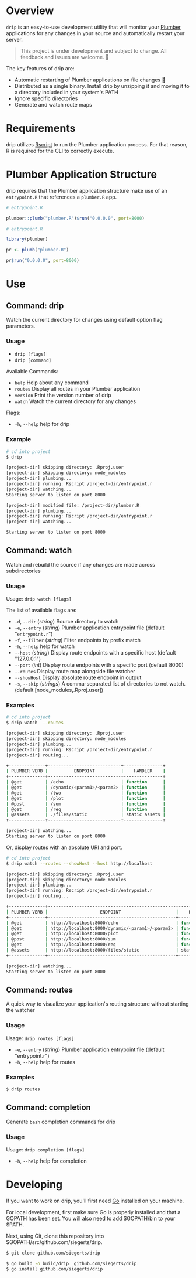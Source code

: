 # Overview

`drip` is an easy-to-use development utility that will monitor your [Plumber](https://www.rplumber.io) applications for any changes in your source and automatically restart your server.

> This project is under development and subject to change. All feedback and issues are welcome. 🍻

The key features of drip are:

- Automatic restarting of Plumber applications on file changes 🚀
- Distributed as a single binary. Install drip by unzipping it and moving it to a directory included in your system's PATH
- Ignore specific directories
- Generate and watch route maps

# Requirements

drip utilizes [Rscript](https://support.rstudio.com/hc/en-us/articles/218012917-How-to-run-R-scripts-from-the-command-line) to run the Plumber application process. For that reason, R is required for the CLI to correctly execute.

# Plumber Application Structure

drip requires that the Plumber application structure make use of an `entrypoint.R` that references a `plumber.R` app.

```r
# entrypoint.R

plumber::plumb("plumber.R")$run("0.0.0.0", port=8000)
```

```r
# entrypoint.R

library(plumber)

pr <- plumb("plumber.R")

pr$run("0.0.0.0", port=8000)
```

# Use

## Command: drip

Watch the current directory for changes using default option flag parameters.

### Usage

- `drip [flags]`
- `drip [command]`

Available Commands:

- `help` Help about any command
- `routes` Display all routes in your Plumber application
- `version` Print the version number of drip
- `watch` Watch the current directory for any changes

Flags:

- `-h`, `--help` help for drip

### Example

```sh
# cd into project
$ drip

[project-dir] skipping directory: .Rproj.user
[project-dir] skipping directory: node_modules
[project-dir] plumbing...
[project-dir] running: Rscript /project-dir/entrypoint.r
[project-dir] watching...
Starting server to listen on port 8000

[project-dir] modified file: /project-dir/plumber.R
[project-dir] plumbing...
[project-dir] running: Rscript /project-dir/entrypoint.r
[project-dir] watching...

Starting server to listen on port 8000

```

## Command: watch

Watch and rebuild the source if any changes are made across subdirectories

### Usage

Usage: `drip watch [flags]`

The list of available flags are:

- `-d`, `--dir` (_string_) Source directory to watch
- `-e`, `--entry` (_string_) Plumber application entrypoint file (default "`entrypoint.r`")
- `-f`, `--filter` (_string_) Filter endpoints by prefix match
- `-h`, `--help` help for watch
- `--host` (_string_) Display route endpoints with a specific host (default "127.0.0.1")
- `--port` (_int_) Display route endpoints with a specific port (default 8000)
- `--routes` Display route map alongside file watcher
- `--showHost` Display absolute route endpoint in output
- `-s`, `--skip` (_strings_) A comma-separated list of directories to not watch. (default [node_modules,.Rproj.user])

### Examples

```sh
# cd into project
$ drip watch  --routes

[project-dir] skipping directory: .Rproj.user
[project-dir] skipping directory: node_modules
[project-dir] plumbing...
[project-dir] running: Rscript /project-dir/entrypoint.r
[project-dir] routing...

+--------------+----------------------------+---------------+
| PLUMBER VERB |          ENDPOINT          |    HANDLER    |
+--------------+----------------------------+---------------+
| @get         | /echo                      | function      |
| @get         | /dynamic/<param1>/<param2> | function      |
| @get         | /two                       | function      |
| @get         | /plot                      | function      |
| @post        | /sum                       | function      |
| @get         | /req                       | function      |
| @assets      | ./files/static             | static assets |
+--------------+----------------------------+---------------+

[project-dir] watching...
Starting server to listen on port 8000
```

Or, display routes with an absolute URI and port.

```sh
# cd into project
$ drip watch --routes --showHost --host http://localhost

[project-dir] skipping directory: .Rproj.user
[project-dir] skipping directory: node_modules
[project-dir] plumbing...
[project-dir] running: Rscript /project-dir/entrypoint.r
[project-dir] routing...

+--------------+-------------------------------------------------+---------------+
| PLUMBER VERB |                    ENDPOINT                     |    HANDLER    |
+--------------+-------------------------------------------------+---------------+
| @get         | http://localhost:8000/echo                      | function      |
| @get         | http://localhost:8000/dynamic/<param1>/<param2> | function      |
| @get         | http://localhost:8000/plot                      | function      |
| @post        | http://localhost:8000/sum                       | function      |
| @get         | http://localhost:8000/req                       | function      |
| @assets      | http://localhost:8000/files/static              | static assets |
+--------------+-------------------------------------------------+---------------+

[project-dir] watching...
Starting server to listen on port 8000
```

## Command: routes

A quick way to visualize your application's routing structure without starting the watcher

### Usage

Usage: `drip routes [flags]`

- `-e`, `--entry` (_string_) Plumber application entrypoint file (default "entrypoint.r")
- `-h`, `--help` help for routes

### Examples

```sh
$ drip routes
```

## Command: completion

Generate `bash` completion commands for drip

### Usage

Usage: `drip completion [flags]`

- `-h`, `--help` help for completion

# Developing

If you want to work on drip, you'll first need [Go](https://golang.org/) installed on your machine.

For local development, first make sure Go is properly installed and that a GOPATH has been set. You will also need to add $GOPATH/bin to your $PATH.

Next, using Git, clone this repository into \$GOPATH/src/github.com/siegerts/drip.

```sh
$ git clone github.com/siegerts/drip
```

```sh
$ go build -o build/drip  github.com/siegerts/drip
$ go install github.com/siegerts/drip
```
